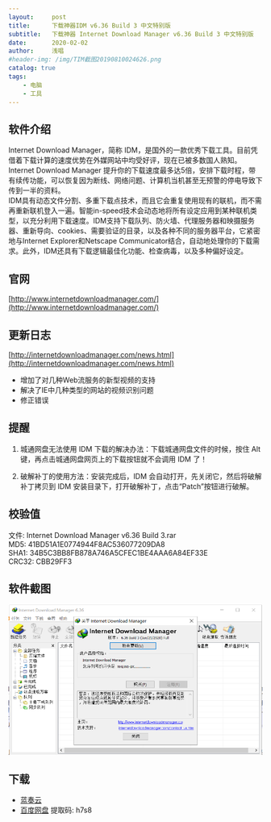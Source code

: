 ```yaml
---
layout:     post
title:      下载神器IDM v6.36 Build 3 中文特别版
subtitle:   下载神器 Internet Download Manager v6.36 Build 3 中文特别版
date:       2020-02-02
author:     浅唱
#header-img: /img/TIM截图20190810024626.png
catalog: true
tags:
    - 电脑
    - 工具
---
```



## 软件介绍
Internet Download Manager，简称 IDM，是国外的一款优秀下载工具。目前凭借着下载计算的速度优势在外媒网站中均受好评，现在已被多数国人熟知。Internet Download Manager 提升你的下载速度最多达5倍，安排下载时程，带有续传功能，可以恢复因为断线、网络问题、计算机当机甚至无预警的停电导致下传到一半的资料。  
IDM具有动态文件分割、多重下载点技术，而且它会重复使用现有的联机，而不需再重新联机登入一遍。智能in-speed技术会动态地将所有设定应用到某种联机类型，以充分利用下载速度。IDM支持下载队列、防火墙、代理服务器和映摄服务器、重新导向、cookies、需要验证的目录，以及各种不同的服务器平台，它紧密地与Internet Explorer和Netscape Communicator结合，自动地处理你的下载需求。此外，IDM还具有下载逻辑最佳化功能、检查病毒，以及多种偏好设定。  

## 官网
[http://www.internetdownloadmanager.com/](http://www.internetdownloadmanager.com/)  
    
## 更新日志
[http://internetdownloadmanager.com/news.html](http://internetdownloadmanager.com/news.html)
-  增加了对几种Web流服务的新型视频的支持
-  解决了IE中几种类型的网站的视频识别问题
-  修正错误  

## 提醒
1. 城通网盘无法使用 IDM 下载的解决办法：下载城通网盘文件的时候，按住 Alt 键，再点击城通网盘网页上的下载按钮就不会调用 IDM 了！  

2. 破解补丁的使用方法：安装完成后，IDM 会自动打开，先关闭它，然后将破解补丁拷贝到 IDM 安装目录下，打开破解补丁，点击“Patch”按钮进行破解。  

## 校验值
文件: Internet Download Manager v6.36 Build 3.rar  
MD5: 41BD51A1E0774944F8AC536077209DA8  
SHA1: 34B5C3BB8FB878A746A5CFEC1BE4AAA6A84EF33E  
CRC32: CBB29FF3  

## 软件截图
![QQ拼音截图20200202140927.png](/img/QQ拼音截图20200202140927.png)    

## 下载 
- [蓝奏云](https://wwcy.lanzouq.com/b126492)    
- [百度网盘](https://pan.baidu.com/s/1_1pAuP5QXtFp9ayI9ZX7JA) 提取码: h7s8        
